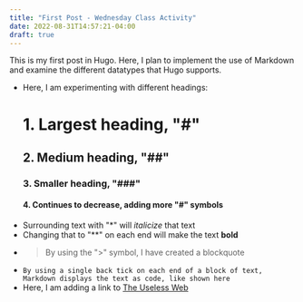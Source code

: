 ```yaml
---
title: "First Post - Wednesday Class Activity"
date: 2022-08-31T14:57:21-04:00
draft: true
---
```

This is my first post in Hugo. Here, I plan to implement the use of Markdown and examine the different datatypes that Hugo supports.
- Here, I am experimenting with different headings:
    # 1. Largest heading, "#" 
    ## 2. Medium heading, "##"
    ### 3. Smaller heading, "###"
    #### 4. Continues to decrease, adding more "#" symbols
- Surrounding text with "*" will *italicize* that text 
- Changing that to "**" on each end will make the text **bold**
- > By using the ">" symbol, I have created a blockquote
- `By using a single back tick on each end of a block of text, Markdown displays the text as code, like shown here`
- Here, I am adding a link to [The Useless Web](https://theuselessweb.com/)